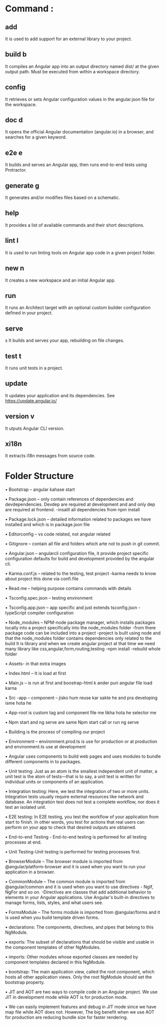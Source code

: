 # Command :

## add		
  It is used to add support for an external library to your project.

## build	b	
  It compiles an Angular app into an output directory named dist/ at the given output path. Must be executed from within a workspace directory.

## config		
  It retrieves or sets Angular configuration values in the angular.json file for the workspace.

## doc	d	
  It opens the official Angular documentation (angular.io) in a browser, and searches for a given keyword.

## e2e	e	
  It builds and serves an Angular app, then runs end-to-end tests using Protractor.

## generate	g	
  It generates and/or modifies files based on a schematic.

## help		
  It provides a list of available commands and their short descriptions.

## lint	l	
  It is used to run linting tools on Angular app code in a given project folder.

## new	n	
  It creates a new workspace and an initial Angular app.

## run		
  It runs an Architect target with an optional custom builder configuration defined in your project.

## serve	
  s	It builds and serves your app, rebuilding on file changes.

## test	t	
  It runs unit tests in a project.

## update		
  It updates your application and its dependencies. See https://update.angular.io/

## version	v	
  It utputs Angular CLI version.

## xi18n		
  It extracts i18n messages from source code.




# Folder Structure 

•	Bootstrap – angular kahase start 

•	Package.json – only contain references  of dependencies and devdependencies.
Devdep are required at development and and only dep are required at frontend.
-insatll all dependencies from npm install

•	Package.lock.json – detailed information related to packages we have installed and which is in package.json file

•	Editorconfig – vs code related, not angular related

•	Gitignore – contain all file and folders which arte not to push in git commit.

•	Angular.json – angularcli configuration file, it provide project specific configuration defaults for build and development provided by the angular cli.

•	Karma.conf.js – related to the testing, test project -karma needs to know about project this done via confi.file

•	Read.me – helping purpose contains commands with details

•	Tsconfig.spec.json – testing environment

•	Tsconfig.app.json – app specific and just extends tsconfig.json
-typeScript compiler configuration

•	Node_modules – NPM-node package manager, which installs packages locally into a project specifically into the node_modules folder
-from there package code can be included into a project
-project is built using node and that the node_modules folder contains dependencies only related to the build
It is library and when we create angular project at that time we need many library like css,angular,form,routing,testing
-npm install -rebuild whole folder

•	Assets- in that extra images 

•	Index.html – It is load at first 

•	Main.js – is run at first and boostrap-html k ander puri angular file load karna

•	Src -app – component – jisko hum reuse kar sakte he and pra developing isme hota he

•	App-root is custom tag and component file me likha hota he selector me

•	Npm start and ng serve are same
Npm start call or run ng serve

•	Building is the process of compiling our project

•	Environment – environment.prod.ts is use for production or at production and environment.ts use at development

•	Angular uses components to build web pages and uses modules to bundle different components in to packages.

•	Unit testing: Just as an atom is the smallest independent unit of matter, a unit test is the atom of tests—that is to say, a unit test is written for individual units or components of an application.

•	Integration testing: Here, we test the integration of two or more units. Integration tests usually require external resources like network and database. An integration test does not test a complete workflow, nor does it test an isolated unit.

•	E2E testing: In E2E testing, you test the workflow of your application from start to finish. In other words, you test for actions that real users can perform on your app to check that desired outputs are obtained.

•	End-to-end Testing - End-to-end testing is performed for all testing processes at end.

•	Unit Testing-Unit testing is performed for testing processes first.

•	BrowserModule – The browser module is imported from @angular/platform-browser and it is used when you want to run your application in a browser.

•	CommonModule – The common module is imported from @angular/common and it is used when you want to use directives - NgIf, NgFor and so on.
-Directives are classes that add additional behavior to elements in your Angular applications. Use Angular's built-in directives to manage forms, lists, styles, and what users see.

•	FormsModule – The forms module is imported from @angular/forms and it is used when you build template driven forms.

•	declarations: The components, directives, and pipes that belong to this NgModule.

•	exports: The subset of declarations that should be visible and usable in the component templates of other NgModules.

•	imports: Other modules whose exported classes are needed by component templates declared in this NgModule.

•	bootstrap: The main application view, called the root component, which hosts all other application views. Only the root NgModule should set the bootstrap property.


•	JIT and AOT are two ways to compile code in an Angular project. We use JIT in development mode while AOT is for production mode.

•	We can easily implement features and debug in JIT mode since we have map file while AOT does not. However, The big benefit when we use AOT for production are reducing bundle size for faster rendering.